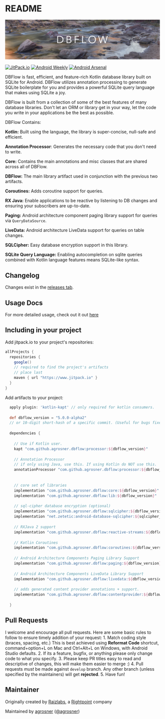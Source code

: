 # README

![Image](https://github.com/agrosner/DBFlow/blob/develop/dbflow_banner.png?raw=true)

[![JitPack.io](https://img.shields.io/badge/JitPack.io-5.0.0-alpha2-red.svg?style=flat)](https://jitpack.io/#Raizlabs/DBFlow) [![Android Weekly](http://img.shields.io/badge/Android%20Weekly-%23129-2CB3E5.svg?style=flat)](http://androidweekly.net/issues/issue-129) [![Android Arsenal](https://img.shields.io/badge/Android%20Arsenal-DBFlow-brightgreen.svg?style=flat)](https://android-arsenal.com/details/1/1134)

DBFlow is fast, efficient, and feature-rich Kotlin database library built on SQLite for Android. DBFlow utilizes annotation processing to generate SQLite boilerplate for you and provides a powerful SQLite query language that makes using SQLite a joy.

DBFlow is built from a collection of some of the best features of many database libraries. Don't let an ORM or library get in your way, let the code you write in your applications be the best as possible.

DBFlow Contains:

**Kotlin:** Built using the language, the library is super-concise, null-safe and efficient.

**Annotation Processor**: Generates the necessary code that you don't need to write.

**Core:** Contains the main annotations and misc classes that are shared across all of DBFlow.

**DBFlow:** The main library artifact used in conjunction with the previous two artifacts.

**Coroutines:** Adds coroutine support for queries.

**RX Java:** Enable applications to be reactive by listening to DB changes and ensuring your subscribers are up-to-date.

**Paging:** Android architecture component paging library support for queries via `QueryDataSource`.

**LiveData:** Android architecture LiveData support for queries on table changes.

**SQLCipher:** Easy database encryption support in this library.

**SQLite Query Language:** Enabling autocompletion on sqlite queries combined with Kotlin language features means SQLite-like syntax.

## Changelog

Changes exist in the [releases tab](https://github.com/Raizlabs/DBFlow/releases).

## Usage Docs

For more detailed usage, check out it out [here](https://agrosner.gitbooks.io/dbflow/content/)

## Including in your project

Add jitpack.io to your project's repositories:

```groovy
allProjects {
  repositories {
    google() 
    // required to find the project's artifacts
    // place last
    maven { url "https://www.jitpack.io" }
  }
}
```

Add artifacts to your project:

```groovy
  apply plugin: 'kotlin-kapt' // only required for kotlin consumers.

  def dbflow_version = "5.0.0-alpha2"
  // or 10-digit short-hash of a specific commit. (Useful for bugs fixed in develop, but not in a release yet)

  dependencies {

    // Use if Kotlin user.
    kapt "com.github.agrosner.dbflow:processor:${dbflow_version}"

    // Annotation Processor
    // if only using Java, use this. If using Kotlin do NOT use this.
    annotationProcessor "com.github.agrosner.dbflow:processor:${dbflow_version}"


    // core set of libraries
    implementation "com.github.agrosner.dbflow:core:${dbflow_version}"
    implementation "com.github.agrosner.dbflow:lib:${dbflow_version}"

    // sql-cipher database encryption (optional)
    implementation "com.github.agrosner.dbflow:sqlcipher:${dbflow_version}"
    implementation "net.zetetic:android-database-sqlcipher:${sqlcipher_version}@aar"

    // RXJava 2 support
    implementation "com.github.agrosner.dbflow:reactive-streams:${dbflow_version}"

    // Kotlin Coroutines
    implementation "com.github.agrosner.dbflow:coroutines:${dbflow_version}"

    // Android Architecture Components Paging Library Support
    implementation "com.github.agrosner.dbflow:paging:${dbflow_version}"

    // Android Architecture Components LiveData Library Support
    implementation "com.github.agrosner.dbflow:livedata:${dbflow_version}"

    // adds generated content provider annotations + support.
    implementation "com.github.agrosner.dbflow:contentprovider:${dbflow_version}"

  }
```

## Pull Requests

I welcome and encourage all pull requests. Here are some basic rules to follow to ensure timely addition of your request: 1. Match coding style \(braces, spacing, etc.\) This is best achieved using **Reformat Code** shortcut, command+option+L on Mac and Ctrl+Alt+L on Windows, with Android Studio defaults. 2. If its a feature, bugfix, or anything please only change code to what you specify. 3. Please keep PR titles easy to read and descriptive of changes, this will make them easier to merge :\) 4. Pull requests _must_ be made against `develop` branch. Any other branch \(unless specified by the maintainers\) will get **rejected**. 5. Have fun!

## Maintainer

Originally created by [Raizlabs](https://www.raizlabs.com), a [Rightpoint](https://www.rightpoint.com) company

Maintained by [agrosner](https://github.com/agrosner) \([@agrosner](https://www.twitter.com/agrosner)\)

